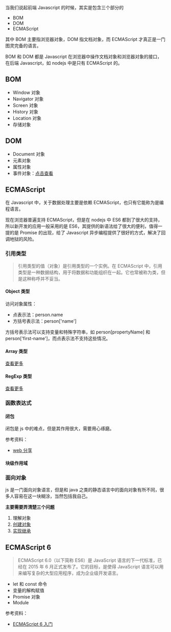 当我们说起前端 Javascript 的时候，其实是包含三个部分的
- BOM
- DOM
- ECMAScript

其中 BOM 主要指浏览器对象，DOM 指文档对象，而 ECMAScript 才真正是一门图灵完备的语言。

BOM 和 DOM 都是 Javascript 在浏览器中操作文档对象和浏览器对象的接口，在后端 Javascript，如 nodejs 中是只有 ECMAScript 的。

## BOM
- Window 对象
- Navigator 对象
- Screen 对象
- History 对象
- Location 对象
- 存储对象

## DOM
- Document 对象
- 元素对象
- 属性对象
- 事件对象：[点击查看](./js/event.md)

## ECMAScript
在 Javascript 中，关于数据处理主要是依赖 ECMAScript，也只有它能称为是编程语言。

现在浏览器普遍支持 ECMAScript，但是在 nodejs 中 ES6 都到了很大的支持，所以新开发的应用一般采用的是 ES6，其提供的新语法给了很大的便利，值得一提的是 Promise 的出现，给了 Javascript 异步编程提供了很好的方式，解决了回调地狱的风险。

### 引用类型
> 引用类型的值（对象）是引用类型的一个实例。在 ECMAScript 中，引用类型是一种数据结构，用于将数据和功能组织在一起。它也常被称为类，但是这种称呼并不妥当。

#### Object 类型
访问对象属性：
- 点表示法：person.name
- 方括号表示法：person['name']

方括号表示法可以支持变量和特殊字符串，如 person[propertyName] 和 person['first-name']，而点表示法不支持这些情况。

#### Array 类型
[查看更多](./js/array.md)

#### RegExp 类型
[查看更多](./js/regexp.md)

### 函数表达式

#### 闭包
闭包是 js 中的难点，但是其作用很大，需要用心琢磨。

参考资料：
- [web 分享](https://blog.csdn.net/zhoulei1995/article/details/80672960)

#### 块级作用域

### 面向对象
js 是一门面向对象语言，但是和 java 之类的静态语言中的面向对象有所不同，很多人容易在这一块糊涂，当然包括我自己。

**主要需要弄清楚三个问题**
1. 理解对象
2. [创建对象](https://blog.csdn.net/zhoulei1995/article/details/79858505)
3. [实现继承](https://blog.csdn.net/zhoulei1995/article/details/80632822)

## ECMAScript 6
> ECMAScript 6.0（以下简称 ES6）是 JavaScript 语言的下一代标准，已经在 2015 年 6 月正式发布了。它的目标，是使得 JavaScript 语言可以用来编写复杂的大型应用程序，成为企业级开发语言。

- let 和 const 命令
- 变量的解构赋值
- Promise 对象
- Module

参考资料：
- [ECMAScript 6 入门](http://es6.ruanyifeng.com/#README)
